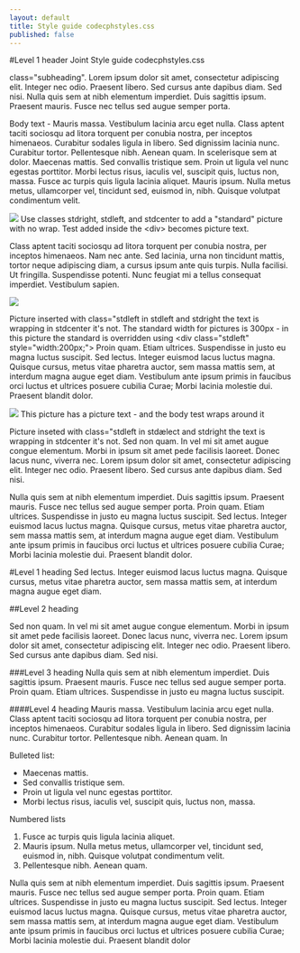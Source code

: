 ```yaml
---
layout: default
title: Style guide codecphstyles.css
published: false
---
```

#Level 1 header Joint Style guide codecphstyles.css


<div class="subheading"> 
class="subheading". Lorem ipsum dolor sit amet, consectetur adipiscing elit. Integer nec odio. Praesent libero. Sed cursus ante dapibus diam. Sed nisi. Nulla quis sem at nibh elementum imperdiet. Duis sagittis ipsum. Praesent mauris. Fusce nec tellus sed augue semper porta. 
</div>


Body text - Mauris massa. Vestibulum lacinia arcu eget nulla. Class aptent taciti sociosqu ad litora torquent per conubia nostra, per inceptos himenaeos. Curabitur sodales ligula in libero. Sed dignissim lacinia nunc. Curabitur tortor. Pellentesque nibh. Aenean quam. In scelerisque sem at dolor. Maecenas mattis. Sed convallis tristique sem. Proin ut ligula vel nunc egestas porttitor. Morbi lectus risus, iaculis vel, suscipit quis, luctus non, massa. Fusce ac turpis quis ligula lacinia aliquet. Mauris ipsum. Nulla metus metus, ullamcorper vel, tincidunt sed, euismod in, nibh. Quisque volutpat condimentum velit. 

<div class="stdcenter">
  <img src="{{site.root}}/images/josra-fee.png"/>
  Use classes stdright, stdleft, and stdcenter to add a "standard" picture with no wrap. Test added inside the &lt;div&gt; becomes picture text.
</div>


Class aptent taciti sociosqu ad litora torquent per conubia nostra, per inceptos himenaeos. Nam nec ante. Sed lacinia, urna non tincidunt mattis, tortor neque adipiscing diam, a cursus ipsum ante quis turpis. Nulla facilisi. Ut fringilla. Suspendisse potenti. Nunc feugiat mi a tellus consequat imperdiet. Vestibulum sapien. 

<div class="stdleft" style="width:200px;"><img src="{{site.root}}/images/josra-fee.png"/></div>

Picture inserted with class="stdleft in stdleft and stdright the text is wrapping in stdcenter it's not. The standard width for pictures is 300px - in this picture the standard is overridden using &lt;div class="stdleft" style="width:200px;"&gt; Proin quam. Etiam ultrices. Suspendisse in justo eu magna luctus suscipit. Sed lectus. Integer euismod lacus luctus magna. Quisque cursus, metus vitae pharetra auctor, sem massa mattis sem, at interdum magna augue eget diam. Vestibulum ante ipsum primis in faucibus orci luctus et ultrices posuere cubilia Curae; Morbi lacinia molestie dui. Praesent blandit dolor.

<div class="stdright"><img src="{{site.root}}/images/josra-fee.png"/>
This picture has a picture text - and the body test wraps around it</div>

Picture inseted with class="stdleft in stdælect and stdright the text is wrapping in stdcenter it's not.  Sed non quam. In vel mi sit amet augue congue elementum. Morbi in ipsum sit amet pede facilisis laoreet. Donec lacus nunc, viverra nec. Lorem ipsum dolor sit amet, consectetur adipiscing elit. Integer nec odio. Praesent libero. Sed cursus ante dapibus diam. Sed nisi. 

Nulla quis sem at nibh elementum imperdiet. Duis sagittis ipsum. Praesent mauris. Fusce nec tellus sed augue semper porta. Proin quam. Etiam ultrices. Suspendisse in justo eu magna luctus suscipit. Sed lectus. Integer euismod lacus luctus magna. Quisque cursus, metus vitae pharetra auctor, sem massa mattis sem, at interdum magna augue eget diam. Vestibulum ante ipsum primis in faucibus orci luctus et ultrices posuere cubilia Curae; Morbi lacinia molestie dui. Praesent blandit dolor.

#Level 1 heading 
Sed lectus. Integer euismod lacus luctus magna. Quisque cursus, metus vitae pharetra auctor, sem massa mattis sem, at interdum magna augue eget diam. 

##Level 2 heading

Sed non quam. In vel mi sit amet augue congue elementum. Morbi in ipsum sit amet pede facilisis laoreet. Donec lacus nunc, viverra nec. Lorem ipsum dolor sit amet, consectetur adipiscing elit. Integer nec odio. Praesent libero. Sed cursus ante dapibus diam. Sed nisi. 

###Level 3 heading
Nulla quis sem at nibh elementum imperdiet. Duis sagittis ipsum. Praesent mauris. Fusce nec tellus sed augue semper porta. Proin quam. Etiam ultrices. Suspendisse in justo eu magna luctus suscipit. 

####Level 4 heading
Mauris massa. Vestibulum lacinia arcu eget nulla. Class aptent taciti sociosqu ad litora torquent per conubia nostra, per inceptos himenaeos. Curabitur sodales ligula in libero. Sed dignissim lacinia nunc. Curabitur tortor. Pellentesque nibh. Aenean quam. In 

Bulleted list:

* Maecenas mattis. 
* Sed convallis tristique sem. 
* Proin ut ligula vel nunc egestas porttitor. 
* Morbi lectus risus, iaculis vel, suscipit quis, luctus non, massa. 

Numbered lists

1. Fusce ac turpis quis ligula lacinia aliquet. 
2. Mauris ipsum. Nulla metus metus, ullamcorper vel, tincidunt sed, euismod in, nibh. Quisque volutpat condimentum velit. 
3. Pellentesque nibh. Aenean quam.

Nulla quis sem at nibh elementum imperdiet. Duis sagittis ipsum. Praesent mauris. Fusce nec tellus sed augue semper porta. Proin quam. Etiam ultrices. Suspendisse in justo eu magna luctus suscipit. Sed lectus. Integer euismod lacus luctus magna. Quisque cursus, metus vitae pharetra auctor, sem massa mattis sem, at interdum magna augue eget diam. Vestibulum ante ipsum primis in faucibus orci luctus et ultrices posuere cubilia Curae; Morbi lacinia molestie dui. Praesent blandit dolor

